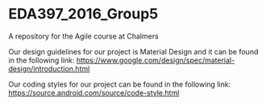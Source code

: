 # EDA397_2016_Group5
A repository for the Agile course at Chalmers

Our design guidelines for our project is Material Design and it can be found in the following link: https://www.google.com/design/spec/material-design/introduction.html

Our coding styles for our project can be found in the following link: https://source.android.com/source/code-style.html


